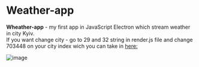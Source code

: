 # Weather-app
**Wheather-app** - my first app in JavaScript Electron which stream weather in city Kyiv.<br>
If you want change city - go to 29 and 32 string in render.js file and change 703448 on your city index wich you can take in [here:](https://www.geonames.org/)

![image](https://user-images.githubusercontent.com/75505708/171882299-399054a5-b6f0-4458-ac96-21a2f8635e8d.png)
